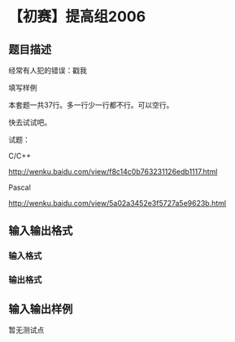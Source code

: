 # 【初赛】提高组2006

## 题目描述

经常有人犯的错误：戳我

填写样例

本套题一共37行。多一行少一行都不行。可以空行。

快去试试吧。

试题：

C/C++

http://wenku.baidu.com/view/f8c14c0b763231126edb1117.html

Pascal

http://wenku.baidu.com/view/5a02a3452e3f5727a5e9623b.html

## 输入输出格式

### 输入格式

### 输出格式

## 输入输出样例

暂无测试点

